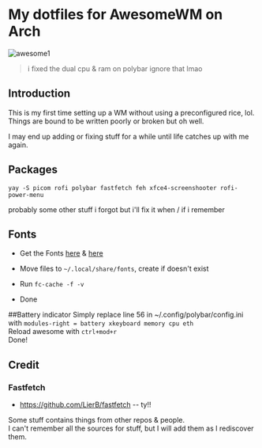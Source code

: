 # My dotfiles for AwesomeWM on Arch
![awesome1](https://fuji.s-ul.eu/bpLr62e0)
> i fixed the dual cpu & ram on polybar ignore that lmao

## Introduction
This is my first time setting up a WM without using a preconfigured rice, lol. \
Things are bound to be written poorly or broken but oh well. 

I may end up adding or fixing stuff for a while until life catches up with me again.

## Packages
``` yay -S picom rofi polybar fastfetch feh xfce4-screenshooter rofi-power-menu ``` 

probably some other stuff i forgot but i'll fix it when / if i remember

## Fonts
- Get the Fonts [here](https://www.jetbrains.com/lp/mono/) & [here](https://github.com/ryanoasis/nerd-fonts/releases/download/v3.2.1/JetBrainsMono.zip) 
- Move files to ``` ~/.local/share/fonts ```, create if doesn't exist

- Run ```fc-cache -f -v ``` 

- Done

##Battery indicator
Simply replace line 56 in ~/.config/polybar/config.ini with ```modules-right = battery xkeyboard memory cpu eth ``` \
Reload awesome with ```ctrl+mod+r``` \
Done!

## Credit

### Fastfetch
- https://github.com/LierB/fastfetch -- ty!!

Some stuff contains things from other repos & people. \
I can't remember all the sources for stuff, but I will add them as I rediscover them.
